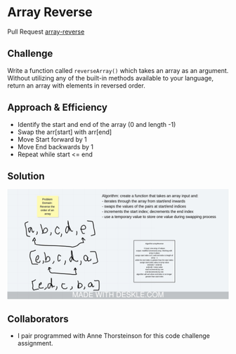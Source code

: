 # Array Reverse

Pull Request [array-reverse](https://github.com/dcalhoun286/data-structures-and-algorithms/pull/26)
<!-- Short summary or background information -->

## Challenge

Write a function called `reverseArray()` which takes an array as an argument. Without utilizing any of the built-in methods available to your language, return an array with elements in reversed order.

## Approach & Efficiency
<!-- What approach did you take? Why? What is the Big O space/time for this approach? -->
- Identify the start and end of the array (0 and length -1)
- Swap the arr[start] with arr[end]
- Move Start forward by 1
- Move End backwards by 1
- Repeat while start <= end

## Solution
<!-- Embedded whiteboard image -->
![array-reverse whiteboard](assets/arrayReverse.jpeg)

## Collaborators

- I pair programmed with Anne Thorsteinson for this code challenge assignment.
